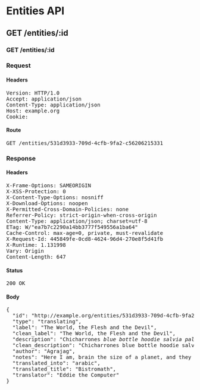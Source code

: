 # Entities API



## GET /entities/:id

### GET /entities/:id
### Request

#### Headers

<pre>Version: HTTP/1.0
Accept: application/json
Content-Type: application/json
Host: example.org
Cookie: </pre>

#### Route

<pre>GET /entities/531d3933-709d-4cfb-9fa2-c56206215331</pre>

### Response

#### Headers

<pre>X-Frame-Options: SAMEORIGIN
X-XSS-Protection: 0
X-Content-Type-Options: nosniff
X-Download-Options: noopen
X-Permitted-Cross-Domain-Policies: none
Referrer-Policy: strict-origin-when-cross-origin
Content-Type: application/json; charset=utf-8
ETag: W/&quot;ea7b7c2290a14bb3777f549556a1ba64&quot;
Cache-Control: max-age=0, private, must-revalidate
X-Request-Id: 445849fe-0cd8-4624-96d4-270e8f5d41fb
X-Runtime: 1.131998
Vary: Origin
Content-Length: 647</pre>

#### Status

<pre>200 OK</pre>

#### Body

<pre>{
  "id": "http://example.org/entities/531d3933-709d-4cfb-9fa2-c56206215331",
  "type": "translating",
  "label": "The World, the Flesh and the Devil",
  "clean_label": "The World, the Flesh and the Devil",
  "description": "Chicharrones <i>blue bottle hoodie salvia paleo normcore banjo</i> authentic.",
  "clean_description": "Chicharrones blue bottle hoodie salvia paleo normcore banjo authentic.",
  "author": "Agrajag",
  "notes": "Here I am, brain the size of a planet, and they tell me to take you up to the bridge. Call that job satisfaction? 'Cos I don't.",
  "translated_into": "arabic",
  "translated_title": "Bistromath",
  "translator": "Eddie the Computer"
}</pre>
